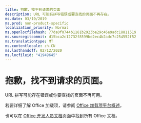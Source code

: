 ```yaml
---
title: 抱歉，找不到请求的页面
description: URL 可能有拼写错误或要查找的页面不再存在。
ms.date: 03/19/2019
ms.prod: non-product-specific
localization_priority: Normal
ms.openlocfilehash: 77da0f0744b1181b2923be29c46e9adc18811519
ms.sourcegitcommit: d15bca2c12732f8599be2ec4b2adc7c254552f52
ms.translationtype: MT
ms.contentlocale: zh-CN
ms.lasthandoff: 02/12/2020
ms.locfileid: "41949645"
---
```

# <a name="were-sorry-we-cant-find-the-page-you-requested"></a>抱歉，找不到请求的页面。

URL 拼写可能存在错误或你要查找的页面不再可用。  

若要详细了解 Office 加载项，请参阅 [Office 加载项平台概述](/office/dev/add-ins/overview/office-add-ins)。

也可以在 [Office 开发人员文档](https://developer.microsoft.com/office/docs)页面中找到所有 Office 文档。
